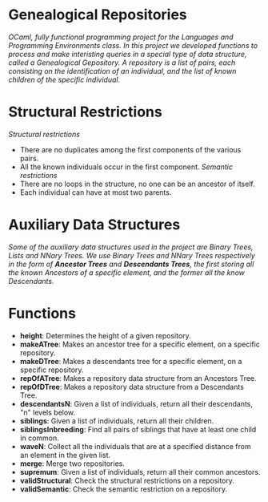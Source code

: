 # Genealogical Repositories

*OCaml, fully functional programming project for the Languages and Programming Environments class.*
*In this project we developed functions to process and make interisting queries in a special type*
*of data structure, called a Genealogical Gepository.*
*A repository is a 	list of pairs, each consisting on the identification of an individual, 
and the list of known children of the specific individual.*

# Structural Restrictions

_Structural restrictions_
 * There are no duplicates among the first components of the various pairs.
 * All the known individuals occur in the first component.
_Semantic restrictions_
 * There are no loops in the structure, no one can be an ancestor of itself.
 * Each individual can have at most two parents.

# Auxiliary Data Structures

*Some of the auxiliary data structures used in the project are Binary Trees, Lists and NNary Trees.*
_We use Binary Trees and NNary Trees respectively in the form of **Ancestor Trees** and **Descendants Trees**, the first storing
all the known Ancestors of a specific element, and the former all the know Descendants._

# Functions

- **height**: Determines the height of a given repository.
- **makeATree**: Makes an ancestor tree for a specific element, on a specific repository.
- **makeDTree**: Makes a descendants tree for a specific element, on a specific repository.
- **repOfATree**: Makes a repository data structure from an Ancestors Tree.
- **repOfDTree**: Makes a repository data structure from a Descendants Tree.
- **descendantsN**: Given a list of individuals, return all their descendants, "n" levels below.
- **siblings**: Given a list of individuals, return all their children.
- **siblingsInbreeding**: Find all pairs of siblings that have at least one child in common.
- **waveN**: Collect all the individuals that are at a specified distance from an element in the given list.
- **merge**: Merge two repositories.
- **supremum**: Given a list of individuals, return all their common ancestors.
- **validStructural**: Check the structural restrictions on a repository.
- **validSemantic**: Check the semantic restriction on a repository.
